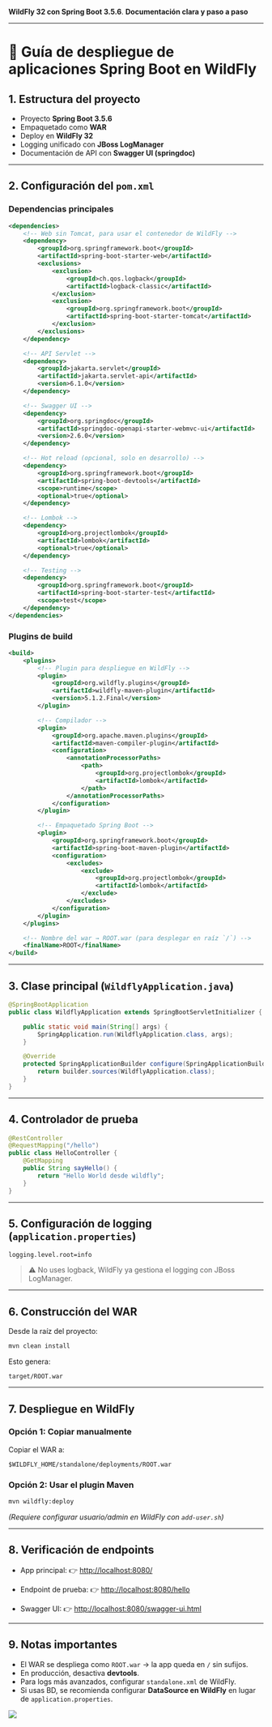 **WildFly 32 con Spring Boot 3.5.6**.
**Documentación clara y paso a paso**

---

# 📄 Guía de despliegue de aplicaciones Spring Boot en WildFly

## 1. Estructura del proyecto

* Proyecto **Spring Boot 3.5.6**
* Empaquetado como **WAR**
* Deploy en **WildFly 32**
* Logging unificado con **JBoss LogManager**
* Documentación de API con **Swagger UI (springdoc)**

---

## 2. Configuración del `pom.xml`

### Dependencias principales

```xml
<dependencies>
    <!-- Web sin Tomcat, para usar el contenedor de WildFly -->
    <dependency>
        <groupId>org.springframework.boot</groupId>
        <artifactId>spring-boot-starter-web</artifactId>
        <exclusions>
            <exclusion>
                <groupId>ch.qos.logback</groupId>
                <artifactId>logback-classic</artifactId>
            </exclusion>
            <exclusion>
                <groupId>org.springframework.boot</groupId>
                <artifactId>spring-boot-starter-tomcat</artifactId>
            </exclusion>
        </exclusions>
    </dependency>

    <!-- API Servlet -->
    <dependency>
        <groupId>jakarta.servlet</groupId>
        <artifactId>jakarta.servlet-api</artifactId>
        <version>6.1.0</version>
    </dependency>

    <!-- Swagger UI -->
    <dependency>
        <groupId>org.springdoc</groupId>
        <artifactId>springdoc-openapi-starter-webmvc-ui</artifactId>
        <version>2.6.0</version>
    </dependency>

    <!-- Hot reload (opcional, solo en desarrollo) -->
    <dependency>
        <groupId>org.springframework.boot</groupId>
        <artifactId>spring-boot-devtools</artifactId>
        <scope>runtime</scope>
        <optional>true</optional>
    </dependency>

    <!-- Lombok -->
    <dependency>
        <groupId>org.projectlombok</groupId>
        <artifactId>lombok</artifactId>
        <optional>true</optional>
    </dependency>

    <!-- Testing -->
    <dependency>
        <groupId>org.springframework.boot</groupId>
        <artifactId>spring-boot-starter-test</artifactId>
        <scope>test</scope>
    </dependency>
</dependencies>
```

### Plugins de build

```xml
<build>
    <plugins>
        <!-- Plugin para despliegue en WildFly -->
        <plugin>
            <groupId>org.wildfly.plugins</groupId>
            <artifactId>wildfly-maven-plugin</artifactId>
            <version>5.1.2.Final</version>
        </plugin>

        <!-- Compilador -->
        <plugin>
            <groupId>org.apache.maven.plugins</groupId>
            <artifactId>maven-compiler-plugin</artifactId>
            <configuration>
                <annotationProcessorPaths>
                    <path>
                        <groupId>org.projectlombok</groupId>
                        <artifactId>lombok</artifactId>
                    </path>
                </annotationProcessorPaths>
            </configuration>
        </plugin>

        <!-- Empaquetado Spring Boot -->
        <plugin>
            <groupId>org.springframework.boot</groupId>
            <artifactId>spring-boot-maven-plugin</artifactId>
            <configuration>
                <excludes>
                    <exclude>
                        <groupId>org.projectlombok</groupId>
                        <artifactId>lombok</artifactId>
                    </exclude>
                </excludes>
            </configuration>
        </plugin>
    </plugins>

    <!-- Nombre del war → ROOT.war (para desplegar en raíz `/`) -->
    <finalName>ROOT</finalName>
</build>
```

---

## 3. Clase principal (`WildflyApplication.java`)

```java
@SpringBootApplication
public class WildflyApplication extends SpringBootServletInitializer {

    public static void main(String[] args) {
        SpringApplication.run(WildflyApplication.class, args);
    }

    @Override
    protected SpringApplicationBuilder configure(SpringApplicationBuilder builder) {
        return builder.sources(WildflyApplication.class);
    }
}
```

---

## 4. Controlador de prueba

```java
@RestController
@RequestMapping("/hello")
public class HelloController {
    @GetMapping
    public String sayHello() {
        return "Hello World desde wildfly";
    }
}
```

---

## 5. Configuración de logging (`application.properties`)

```properties
logging.level.root=info
```

> ⚠️ No uses logback, WildFly ya gestiona el logging con JBoss LogManager.

---

## 6. Construcción del WAR

Desde la raíz del proyecto:

```bash
mvn clean install
```

Esto genera:

```
target/ROOT.war
```

---

## 7. Despliegue en WildFly

### Opción 1: Copiar manualmente

Copiar el WAR a:

```
$WILDFLY_HOME/standalone/deployments/ROOT.war
```

### Opción 2: Usar el plugin Maven

```bash
mvn wildfly:deploy
```

*(Requiere configurar usuario/admin en WildFly con `add-user.sh`)*

---

## 8. Verificación de endpoints

* App principal:
  👉 [http://localhost:8080/](http://localhost:8080/)

* Endpoint de prueba:
  👉 [http://localhost:8080/hello](http://localhost:8080/hello)

* Swagger UI:
  👉 [http://localhost:8080/swagger-ui.html](http://localhost:8080/swagger-ui.html)

---

## 9. Notas importantes

* El WAR se despliega como `ROOT.war` → la app queda en `/` sin sufijos.
* En producción, desactiva **devtools**.
* Para logs más avanzados, configurar `standalone.xml` de WildFly.
* Si usas BD, se recomienda configurar **DataSource en WildFly** en lugar de `application.properties`.

<img src="./img/despliegue.png">